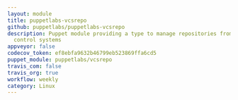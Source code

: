 ```yaml
---
layout: module
title: puppetlabs-vcsrepo
github: puppetlabs/puppetlabs-vcsrepo
description: Puppet module providing a type to manage repositories from various version
  control systems
appveyor: false
codecov_token: ef8ebfa9632b46799eb523869ffa6cd5
puppet_module: puppetlabs/vcsrepo
travis_com: false
travis_org: true
workflow: weekly
category: Linux
---
```

